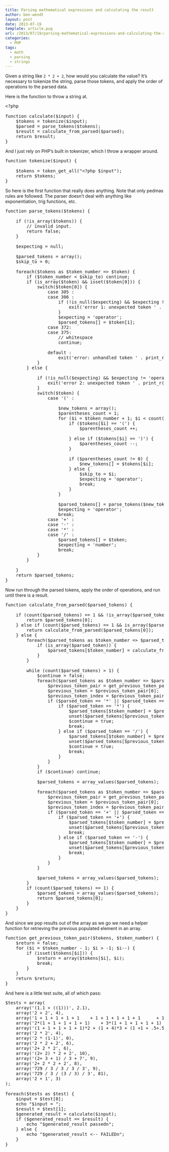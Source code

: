 ```yaml
---
title: Parsing mathematical expressions and calculating the result
author: ben-wendt
layout: post
date: 2013-07-19
template: article.pug
url: /2013/07/19/parsing-mathematical-expressions-and-calculating-the-result/
categories:
  - PHP
tags:
  - math
  - parsing
  - strings
---
```

Given a string like `2 * 2 + 2`, how would you calculate the value? It&#8217;s necessary to tokenize the string, parse those tokens, and apply the order of operations to the parsed data.

Here is the function to throw a string at.

<pre class="brush: php; title: ; notranslate" title="">&lt;?php

function calculate($input) {
	$tokens = tokenize($input);
	$parsed = parse_tokens($tokens);
	$result = calculate_from_parsed($parsed);
	return $result;
}
</pre>

And I just rely on PHP&#8217;s built in tokenizer, which I throw a wrapper around.

<pre class="brush: php; title: ; notranslate" title="">function tokenize($input) {
	
	$tokens = token_get_all("&lt;?php $input");
	return $tokens;
}
</pre>

So here is the first function that really does anything. Note that only pedmas rules are followed. The parser doesn&#8217;t deal with anything like exponentiation, trig functions, etc.

<pre class="brush: php; title: ; notranslate" title="">function parse_tokens($tokens) {
	
	if (!is_array($tokens)) {
		// invalid input.
		return false;
	}
	
	$expecting = null;
	
	$parsed_tokens = array();
	$skip_to = 0;
	
	foreach($tokens as $token_number =&gt; $token) {
		if ($token_number &lt; $skip_to) continue;
		if (is_array($token) && isset($token[0])) {
			switch($token[0]) {
				case 305 :
				case 306 :
					if (!is_null($expecting) && $expecting != 'number') {
						exit('error 1: unexpected token ' . print_r($token, true) . "nn");
					}
					$expecting = 'operator';
					$parsed_tokens[] = $token[1];
				case 372:
				case 375:
					// whitespace
					continue;
					
				default :
					exit('error: unhandled token ' . print_r($token, true) . "nn");
			}
		} else {
			
			if (!is_null($expecting) && $expecting != 'operator' && $token != '(' && $token != ')') {
				exit('error 2: unexpected token ' . print_r($token, true) . "nn");
			}
			switch($token) {
				case '(' : 
					
					$new_tokens = array();
					$parentheses_count = 1;
					for ($i = $token_number + 1; $i &lt; count($tokens); $i++) {
						if ($tokens[$i] == '(') {
							$parentheses_count ++;

						} else if ($tokens[$i] == ')') {
							$parentheses_count --;
						}
						
						if ($parentheses_count != 0) {
							$new_tokens[] = $tokens[$i];
						} else {
							$skip_to = $i;
							$expecting = 'operator';
							break;
						}
					}
					
					$parsed_tokens[] = parse_tokens($new_tokens);
					$expecting = 'operator';
					break;
				case '+' :
				case '-' :
				case '*' :
				case '/' :
					$parsed_tokens[] = $token;
					$expecting = 'number';
					break;
			}
		}
		
	}
	return $parsed_tokens;
}
</pre>

Now run through the parsed tokens, apply the order of operations, and run until there is a result.

<pre class="brush: php; title: ; notranslate" title="">function calculate_from_parsed($parsed_tokens) {

	if (count($parsed_tokens) == 1 && !is_array($parsed_tokens[0])) {
		return $parsed_tokens[0];
	} else if (count($parsed_tokens) == 1 && is_array($parsed_tokens[0])) {
		return calculate_from_parsed($parsed_tokens[0]);
	} else {
		foreach($parsed_tokens as $token_number =&gt; $parsed_token) {
			if (is_array($parsed_token)) {
				$parsed_tokens[$token_number] = calculate_from_parsed($parsed_token);
			}
		}
		
		while (count($parsed_tokens) &gt; 1) {
			$continue = false;
			foreach($parsed_tokens as $token_number =&gt; $parsed_token) {
				$previous_token_pair = get_previous_token_pair($parsed_tokens, $token_number);
				$previous_token = $previous_token_pair[0];
				$previous_token_index = $previous_token_pair[1];
				if ($parsed_token == '*' || $parsed_token == '/') {
					if ($parsed_token == '*') {
						$parsed_tokens[$token_number] = $previous_token * $parsed_tokens[$token_number + 1];
						unset($parsed_tokens[$previous_token_index], $parsed_tokens[$token_number + 1]);
						$continue = true;
						break;
					} else if ($parsed_token == '/') {
						$parsed_tokens[$token_number] = $previous_token / $parsed_tokens[$token_number + 1];
						unset($parsed_tokens[$previous_token_index], $parsed_tokens[$token_number + 1]);
						$continue = true;
						break;
					}
				}
			}
			if ($continue) continue;
			
			$parsed_tokens = array_values($parsed_tokens);
			
			foreach($parsed_tokens as $token_number =&gt; $parsed_token) {
				$previous_token_pair = get_previous_token_pair($parsed_tokens, $token_number);
				$previous_token = $previous_token_pair[0];
				$previous_token_index = $previous_token_pair[1];
				if ($parsed_token == '+' || $parsed_token == '-') {
					if ($parsed_token == '+') {
						$parsed_tokens[$token_number] = $previous_token + $parsed_tokens[$token_number + 1];
						unset($parsed_tokens[$previous_token_index], $parsed_tokens[$token_number + 1]);
						break;
					} else if ($parsed_token == '-') {
						$parsed_tokens[$token_number] = $previous_token - $parsed_tokens[$token_number + 1];
						unset($parsed_tokens[$previous_token_index], $parsed_tokens[$token_number + 1]);
						break;
					}
				}
			}
			
			$parsed_tokens = array_values($parsed_tokens);
		}
		if (count($parsed_tokens) == 1) {
			$parsed_tokens = array_values($parsed_tokens);
			return $parsed_tokens[0];
		}
	}
}
</pre>

And since we pop results out of the array as we go we need a helper function for retrieving the previous populated element in an array.

<pre class="brush: php; title: ; notranslate" title="">function get_previous_token_pair($tokens, $token_number) {
	$return = false;
	for ($i = $token_number - 1; $i &gt; -1; $i--) {
		if (isset($tokens[$i])) {
			$return = array($tokens[$i], $i);
			break;
		}
	}
	return $return;
}
</pre>

And here is a little test suite, all of which pass:

<pre class="brush: php; title: ; notranslate" title="">$tests = array(
	array('(1.1 + ((1)))', 2.1),
	array('2 + 2', 4),
	array('1 + 1 + 1 + 1 + 1    + 1 + 1 + 1 + 1 + 1      + 1 +1 + 1 + 1 + 1', 15),
	array('2*(1 + 1 + 1 + 1 + 1)    + 3*(1 + 1 + 1 + 1 + 1)      + 4*(1 +1 + 1 + 1 + 1)', 45),
	array('(1 + 1 + 1 + 1 + 1)*2 + (1 + 4)*3 + (1 +1 + .5+.5 + 1 + 1)*5', 50),
	array('2 * 2', 4),
	array('2 * (1-1)', 0),
	array('2 * 2 + 2', 6),
	array('2+ 2 * 2', 6),
	array('(2+ 2) * 2 + 2', 10),
	array('(2+ 3 + 1) / 3 + 7', 9),
	array('2+ 2 * 2 + 2', 8),
	array('729 / 3 / 3 / 3 / 3', 9),
	array('729 / 3 / (3 / 3) / 3', 81),
	array('2 + 1', 3)
);

foreach($tests as $test) {
	$input = $test[0];
	echo "$input = ";
	$result = $test[1];
	$generated_result = calculate($input);
	if ($generated_result == $result) {
		echo "$generated_result passedn";
	} else {
		echo "$generated_result &lt;-- FAILEDn";
	}
}

</pre>
